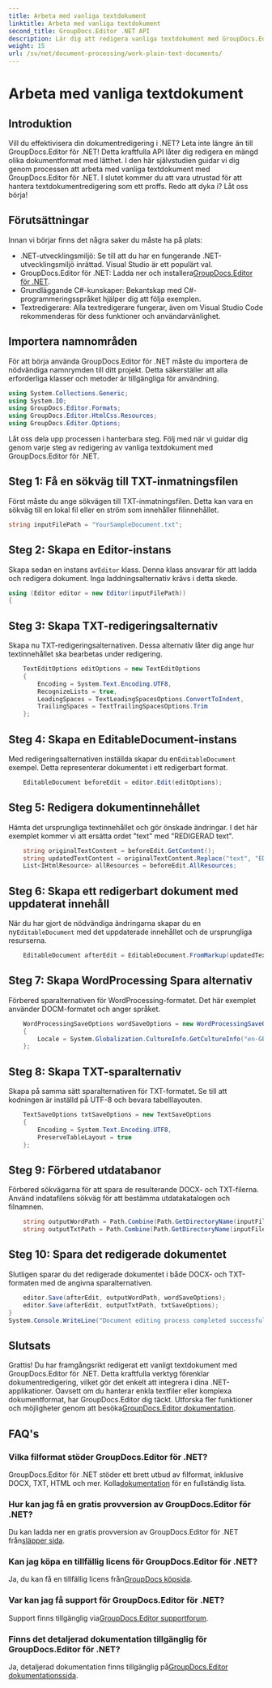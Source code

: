 ```yaml
---
title: Arbeta med vanliga textdokument
linktitle: Arbeta med vanliga textdokument
second_title: GroupDocs.Editor .NET API
description: Lär dig att redigera vanliga textdokument med GroupDocs.Editor för .NET med vår steg-för-steg-guide. Förenkla din .NET-dokumentredigeringsprocessen.
weight: 15
url: /sv/net/document-processing/work-plain-text-documents/
---
```


# Arbeta med vanliga textdokument

## Introduktion
Vill du effektivisera din dokumentredigering i .NET? Leta inte längre än till GroupDocs.Editor för .NET! Detta kraftfulla API låter dig redigera en mängd olika dokumentformat med lätthet. I den här självstudien guidar vi dig genom processen att arbeta med vanliga textdokument med GroupDocs.Editor för .NET. I slutet kommer du att vara utrustad för att hantera textdokumentredigering som ett proffs. Redo att dyka i? Låt oss börja!
## Förutsättningar
Innan vi börjar finns det några saker du måste ha på plats:
- .NET-utvecklingsmiljö: Se till att du har en fungerande .NET-utvecklingsmiljö inrättad. Visual Studio är ett populärt val.
-  GroupDocs.Editor för .NET: Ladda ner och installera[GroupDocs.Editor för .NET](https://releases.groupdocs.com/editor/net/).
- Grundläggande C#-kunskaper: Bekantskap med C#-programmeringsspråket hjälper dig att följa exemplen.
- Textredigerare: Alla textredigerare fungerar, även om Visual Studio Code rekommenderas för dess funktioner och användarvänlighet.
## Importera namnområden
För att börja använda GroupDocs.Editor för .NET måste du importera de nödvändiga namnrymden till ditt projekt. Detta säkerställer att alla erforderliga klasser och metoder är tillgängliga för användning.
```csharp
using System.Collections.Generic;
using System.IO;
using GroupDocs.Editor.Formats;
using GroupDocs.Editor.HtmlCss.Resources;
using GroupDocs.Editor.Options;
```
Låt oss dela upp processen i hanterbara steg. Följ med när vi guidar dig genom varje steg av redigering av vanliga textdokument med GroupDocs.Editor för .NET.
## Steg 1: Få en sökväg till TXT-inmatningsfilen
Först måste du ange sökvägen till TXT-inmatningsfilen. Detta kan vara en sökväg till en lokal fil eller en ström som innehåller filinnehållet.
```csharp
string inputFilePath = "YourSampleDocument.txt";
```
## Steg 2: Skapa en Editor-instans
 Skapa sedan en instans av`Editor` klass. Denna klass ansvarar för att ladda och redigera dokument. Inga laddningsalternativ krävs i detta skede.
```csharp
using (Editor editor = new Editor(inputFilePath))
{
```
## Steg 3: Skapa TXT-redigeringsalternativ
Skapa nu TXT-redigeringsalternativen. Dessa alternativ låter dig ange hur textinnehållet ska bearbetas under redigering.
```csharp
    TextEditOptions editOptions = new TextEditOptions
    {
        Encoding = System.Text.Encoding.UTF8,
        RecognizeLists = true,
        LeadingSpaces = TextLeadingSpacesOptions.ConvertToIndent,
        TrailingSpaces = TextTrailingSpacesOptions.Trim
    };
```
## Steg 4: Skapa en EditableDocument-instans
 Med redigeringsalternativen inställda skapar du en`EditableDocument` exempel. Detta representerar dokumentet i ett redigerbart format.
```csharp
    EditableDocument beforeEdit = editor.Edit(editOptions);
```
## Steg 5: Redigera dokumentinnehållet
Hämta det ursprungliga textinnehållet och gör önskade ändringar. I det här exemplet kommer vi att ersätta ordet "text" med "REDIGERAD text".
```csharp
    string originalTextContent = beforeEdit.GetContent();
    string updatedTextContent = originalTextContent.Replace("text", "EDITED text");
    List<IHtmlResource> allResources = beforeEdit.AllResources;
```
## Steg 6: Skapa ett redigerbart dokument med uppdaterat innehåll
 När du har gjort de nödvändiga ändringarna skapar du en ny`EditableDocument` med det uppdaterade innehållet och de ursprungliga resurserna.
```csharp
    EditableDocument afterEdit = EditableDocument.FromMarkup(updatedTextContent, allResources);
```
## Steg 7: Skapa WordProcessing Spara alternativ
Förbered sparalternativen för WordProcessing-formatet. Det här exemplet använder DOCM-formatet och anger språket.
```csharp
    WordProcessingSaveOptions wordSaveOptions = new WordProcessingSaveOptions(WordProcessingFormats.Docm)
    {
        Locale = System.Globalization.CultureInfo.GetCultureInfo("en-GB")
    };
```
## Steg 8: Skapa TXT-sparalternativ
Skapa på samma sätt sparalternativen för TXT-formatet. Se till att kodningen är inställd på UTF-8 och bevara tabelllayouten.
```csharp
    TextSaveOptions txtSaveOptions = new TextSaveOptions
    {
        Encoding = System.Text.Encoding.UTF8,
        PreserveTableLayout = true
    };
```
## Steg 9: Förbered utdatabanor
Förbered sökvägarna för att spara de resulterande DOCX- och TXT-filerna. Använd indatafilens sökväg för att bestämma utdatakatalogen och filnamnen.
```csharp
    string outputWordPath = Path.Combine(Path.GetDirectoryName(inputFilePath), Path.GetFileNameWithoutExtension(inputFilePath) + ".docm");
    string outputTxtPath = Path.Combine(Path.GetDirectoryName(inputFilePath), Path.GetFileNameWithoutExtension(inputFilePath) + ".txt");
```
## Steg 10: Spara det redigerade dokumentet
Slutligen sparar du det redigerade dokumentet i både DOCX- och TXT-formaten med de angivna sparalternativen.
```csharp
    editor.Save(afterEdit, outputWordPath, wordSaveOptions);
    editor.Save(afterEdit, outputTxtPath, txtSaveOptions);
}
System.Console.WriteLine("Document editing process completed successfully!");
```
## Slutsats
 Grattis! Du har framgångsrikt redigerat ett vanligt textdokument med GroupDocs.Editor för .NET. Detta kraftfulla verktyg förenklar dokumentredigering, vilket gör det enkelt att integrera i dina .NET-applikationer. Oavsett om du hanterar enkla textfiler eller komplexa dokumentformat, har GroupDocs.Editor dig täckt. Utforska fler funktioner och möjligheter genom att besöka[GroupDocs.Editor dokumentation](https://tutorials.groupdocs.com/editor/net/).
## FAQ's
### Vilka filformat stöder GroupDocs.Editor för .NET?
 GroupDocs.Editor för .NET stöder ett brett utbud av filformat, inklusive DOCX, TXT, HTML och mer. Kolla[dokumentation](https://tutorials.groupdocs.com/editor/net/) för en fullständig lista.
### Hur kan jag få en gratis provversion av GroupDocs.Editor för .NET?
 Du kan ladda ner en gratis provversion av GroupDocs.Editor för .NET från[släpper sida](https://releases.groupdocs.com/).
### Kan jag köpa en tillfällig licens för GroupDocs.Editor för .NET?
Ja, du kan få en tillfällig licens från[GroupDocs köpsida](https://purchase.groupdocs.com/temporary-license/).
### Var kan jag få support för GroupDocs.Editor för .NET?
 Support finns tillgänglig via[GroupDocs.Editor supportforum](https://forum.groupdocs.com/c/editor/20).
### Finns det detaljerad dokumentation tillgänglig för GroupDocs.Editor för .NET?
 Ja, detaljerad dokumentation finns tillgänglig på[GroupDocs.Editor dokumentationssida](https://tutorials.groupdocs.com/editor/net/).